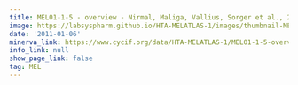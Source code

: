 ```yaml
---
title: MEL01-1-5 - overview - Nirmal, Maliga, Vallius, Sorger et al., 2021
image: https://labsyspharm.github.io/HTA-MELATLAS-1/images/thumbnail-MEL01-1-5-overview.jpg
date: '2011-01-06'
minerva_link: https://www.cycif.org/data/HTA-MELATLAS-1/MEL01-1-5-overview
info_link: null
show_page_link: false
tag: MEL
---
```

